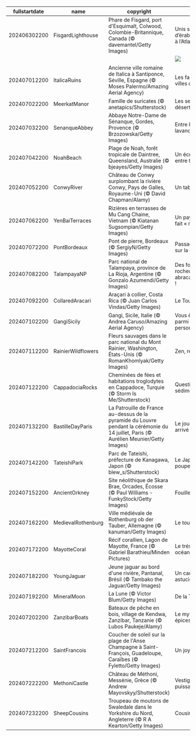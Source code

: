 |fullstartdate|name|copyright|title|image|
|--|--|--|--|--|
202406302200|FisgardLighthouse|Phare de Fisgard, port d'Esquimalt, Colwood, Colombie-Britannique, Canada (© davemantel/Getty Images)|Unis sous la feuille d’érable du Pacifique à l’Atlantique !|![](/fr-FR/2024/07/202406302200FisgardLighthouse.jpg)|
||||![](/fr-FR/2024/07/.jpg)|
202407012200|ItalicaRuins|Ancienne ville romaine de Italica à Santiponce, Séville,  Espagne (© Moses Palermo/Amazing Aerial Agency)|Les fantômes des villes du passé|![](/fr-FR/2024/07/202407012200ItalicaRuins.jpg)|
202407022200|MeerkatManor|Famille de suricates (© anetapics/Shutterstock)|Les sentinelles du désert|![](/fr-FR/2024/07/202407022200MeerkatManor.jpg)|
202407032200|SenanqueAbbey|Abbaye Notre-Dame de Sénanque, Gordes, Provence (© Brzozowska/Getty Images)|Entre Histoire, lavande et tradition|![](/fr-FR/2024/07/202407032200SenanqueAbbey.jpg)|
202407042200|NoahBeach|Plage de Noah, forêt tropicale de Daintree, Queensland, Australie (© bjeayes/Getty Images)|Un écrin sauvage entre terre et mer|![](/fr-FR/2024/07/202407042200NoahBeach.jpg)|
202407052200|ConwyRiver|Château de Conwy surplombant la rivière Conwy, Pays de Galles, Royaume-Uni (© David Chapman/Alamy)|Un tableau vivant|![](/fr-FR/2024/07/202407052200ConwyRiver.jpg)|
202407062200|YenBaiTerraces|Rizières en terrasses de Mu Cang Chaine, Vietnam (© Kiatanan Sugsompian/Getty Images)|Un paysage qui nous fait « riz-ette » !|![](/fr-FR/2024/07/202407062200YenBaiTerraces.jpg)|
202407072200|PontBordeaux|Pont de pierre, Bordeaux (© SergiyN/Getty Images)|Passage historique sur la Garonne|![](/fr-FR/2024/07/202407072200PontBordeaux.jpg)|
202407082200|TalampayaNP|Parc national de Talampaya, province de La Rioja, Argentine (© Gonzalo Azumendi/Getty Images)|Des formations rocheuses abracadabrantesques !|![](/fr-FR/2024/07/202407082200TalampayaNP.jpg)|
202407092200|CollaredAracari|Araçari à collier, Costa Rica (© Juan Carlos Vindas/Getty Images)|Le Toucan Show|![](/fr-FR/2024/07/202407092200CollaredAracari.jpg)|
202407102200|GangiSicily|Gangi, Sicile, Italie (© Andrea Caruso/Amazing Aerial Agency)|Vous êtes unique parmi 8,1 milliards de personnes|![](/fr-FR/2024/07/202407102200GangiSicily.jpg)|
202407112200|RainierWildflowers|Fleurs sauvages dans le parc national du Mont Rainier, Washington, États-Unis (© RomanKhomlyak/Getty Images)|Zen, restons zen|![](/fr-FR/2024/07/202407112200RainierWildflowers.jpg)|
202407122200|CappadociaRocks|Cheminées de fées et habitations troglodytes en Cappadoce, Turquie (© Storm Is Me/Shutterstock)|Question sédimentaire|![](/fr-FR/2024/07/202407122200CappadociaRocks.jpg)|
202407132200|BastilleDayParis|La Patrouille de France au-dessus de la pyramide du Louvre pendant la cérémonie du 14 juillet, Paris (© Aurélien Meunier/Getty Images)|Le jour de gloire est arrivé !|![](/fr-FR/2024/07/202407132200BastilleDayParis.jpg)|
202407142200|TateishiPark|Parc de Tateishi, préfecture de Kanagawa, Japon (© blew_s/Shutterstock)|Le Japon a le vent en poupe !|![](/fr-FR/2024/07/202407142200TateishiPark.jpg)|
202407152200|AncientOrkney|Site néolithique de Skara Brae, Orcades, Écosse (© Paul Williams - FunkyStock/Getty Images)|Fouiller le passé|![](/fr-FR/2024/07/202407152200AncientOrkney.jpg)|
202407162200|MedievalRothenburg|Ville médiévale de Rothenburg ob der Tauber, Allemagne (© kanuman/Getty Images)|Le tour est joué !|![](/fr-FR/2024/07/202407162200MedievalRothenburg.jpg)|
202407172200|MayotteCoral|Récif corallien, Lagon de Mayotte, France (© Gabriel Barathieu/Minden Pictures)|Le trésor caché des océans|![](/fr-FR/2024/07/202407172200MayotteCoral.jpg)|
202407182200|YoungJaguar|Jeune jaguar au bord d'une rivière, Pantanal, Brésil (© Tambako the Jaguar/Getty Images)|Un camouflage astucieux|![](/fr-FR/2024/07/202407182200YoungJaguar.jpg)|
202407192200|MineralMoon|La Lune  (© Victor Blum/Getty Images)|De la Terre à la Lune|![](/fr-FR/2024/07/202407192200MineralMoon.jpg)|
202407202200|ZanzibarBoats|Bateaux de pêche en bois, village de Kendwa, Zanzibar, Tanzanie (© Lubos Paukeje/Alamy)|Le mythe de l’île aux épices|![](/fr-FR/2024/07/202407202200ZanzibarBoats.jpg)|
202407212200|SaintFrancois|Coucher de soleil sur la plage de l'Anse Champagne à Saint-François, Guadeloupe, Caraïbes (© Fyletto/Getty Images)|Un joyau caraïbéen|![](/fr-FR/2024/07/202407212200SaintFrancois.jpg)|
202407222200|MethoniCastle|Château de Méthoni, Messénie, Grèce (© Andrew Mayovskyy/Shutterstock)|Vestige d’une puissance médiévale|![](/fr-FR/2024/07/202407222200MethoniCastle.jpg)|
202407232200|SheepCousins|Troupeau de moutons de Swaledale dans le Yorkshire du Nord, Angleterre (© R A Kearton/Getty Images)|Cousins, cousines|![](/fr-FR/2024/07/202407232200SheepCousins.jpg)|
